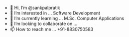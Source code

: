 - 👋 Hi, I’m @sankpalpratik
- 👀 I’m interested in ... Software Development
- 🌱 I’m currently learning ... M.Sc. Computer Applications
- 💞️ I’m looking to collaborate on ...
- 📫 How to reach me ... +91-8830750583

<!---
sankpalpratik/sankpalpratik is a ✨ special ✨ repository because its `README.md` (this file) appears on your GitHub profile.
You can click the Preview link to take a look at your changes.
--->
